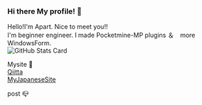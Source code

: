 ### Hi there My profile! 👋

Hello!I'm Apart.
Nice to meet you!!  
I'm beginner engineer. I made Pocketmine-MP plugins ＆　more WindowsForm.  
![GitHub Stats Card](https://github-readme-stats.vercel.app/api?username=Apartkktrain)

Mysite 📰  
[Qiitta](https://qiita.com/odakiyutrain)  
[MyJapaneseSite](https://apartkktrain.github.io/)  

post 📪
